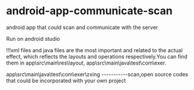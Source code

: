 # android-app-communicate-scan
android app that could scan and communicate with the server
   
   Run on android studio

!!!xml files and java files are the most important and related to the actual effect,
   which reflects the layouts and operations respectively.You can find them in app\src\main\res\layout, app\src\main\java\test\com\exer.
   
   app\src\main\java\test\com\exer\zxing -----------scan,open source codes that could be incorporated with your own project

    

